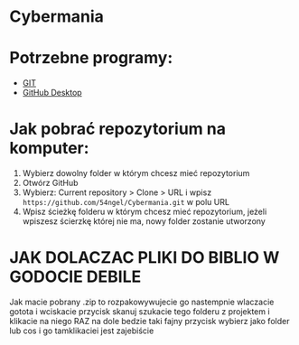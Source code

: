 # Cybermania

# Potrzebne programy:

+ [GIT](https://git-scm.com/downloads)
+ [GitHub Desktop](https://desktop.github.com/)

# Jak pobrać repozytorium na komputer:
1. Wybierz dowolny folder w którym chcesz mieć repozytorium
2. Otwórz GitHub
3. Wybierz: Current repository > Clone > URL i wpisz ```https://github.com/54ngel/Cybermania.git``` w polu URL
4. Wpisz ścieżkę folderu w którym chcesz mieć repozytorium, jeżeli wpiszesz ścierzkę której nie ma, nowy folder zostanie utworzony

# JAK DOLACZAC PLIKI DO BIBLIO W GODOCIE DEBILE
Jak macie pobrany .zip to rozpakowywujecie go nastempnie wlaczacie gotota i wciskacie przycisk skanuj szukacie tego folderu z projektem i klikacie na niego RAZ na dole bedzie taki fajny przycisk wybierz jako folder lub cos i go tamklikaciei jest zajebiście
